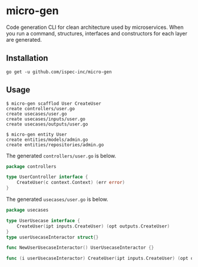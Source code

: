 # micro-gen
Code generation CLI for clean architecture used by microservices. When you run a command, structures, interfaces and constructors for each layer are generated.

## Installation

```
go get -u github.com/ispec-inc/micro-gen
```

## Usage
```
$ micro-gen scafflod User CreateUser
create controllers/user.go
create usecases/user.go
create usecases/inputs/user.go
create usecases/outputs/user.go

$ micro-gen entity User
create entities/models/admin.go
create entities/repositories/admin.go
```

The generated `controllers/user.go` is below.

```controllers/user.go
package controllers

type UserController interface {
	CreateUser(c context.Context) (err error)
}
```

The generated `usecases/user.go` is below.
```usecases/user.go
package usecases

type UserUsecase interface {
	CreateUser(ipt inputs.CreateUser) (opt outputs.CreateUser)
}
type userUsecaseInteractor struct{}

func NewUserUsecaseInteractor() UserUsecaseInteractor {}

func (i userUsecaseInteractor) CreateUser(ipt inputs.CreateUser) (opt outputs.CreateUser) {}

```

